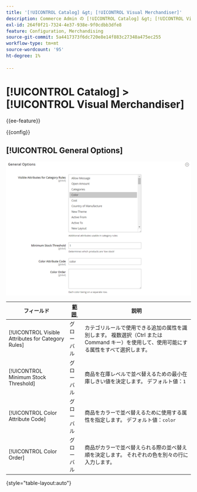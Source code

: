 ```yaml
---
title: '[!UICONTROL Catalog] &gt; [!UICONTROL Visual Merchandiser]'
description: Commerce Admin の [!UICONTROL Catalog] &gt; [!UICONTROL Visual Merchandiser] ページで設定を確認します。
exl-id: 264f0f21-7324-4e37-938e-9f0cdbb3dfe8
feature: Configuration, Merchandising
source-git-commit: 5a4417373f6dc720e8e14f883c27348a475ec255
workflow-type: tm+mt
source-wordcount: '95'
ht-degree: 1%

---
```


# [!UICONTROL Catalog] > [!UICONTROL Visual Merchandiser]

{{ee-feature}}

{{config}}

## [!UICONTROL General Options]

![&#x200B; 一般オプション &#x200B;](./assets/catalog-visual-merchandiser-general-options.png)<!-- zoom -->

<!-- [General Options](https://experienceleague.adobe.com/ja/docs/commerce-admin/marketing/merchandising/visual-merch/smart-attributes-configure) -->

| フィールド | [&#x200B; 範囲 &#x200B;](../../getting-started/websites-stores-views.md#scope-settings) | 説明 |
|--- |--- |--- |
| [!UICONTROL Visible Attributes for Category Rules] | グローバル | カテゴリルールで使用できる追加の属性を識別します。 複数選択（Ctrl または Command キー）を使用して、使用可能にする属性をすべて選択します。 |
| [!UICONTROL Minimum Stock Threshold] | グローバル | 商品を在庫レベルで並べ替えるための最小在庫しきい値を決定します。 デフォルト値：`1` |
| [!UICONTROL Color Attribute Code] | グローバル | 商品をカラーで並べ替えるために使用する属性を指定します。 デフォルト値：`color` |
| [!UICONTROL Color Order] | グローバル | 商品がカラーで並べ替えられる際の並べ替え順を決定します。 それぞれの色を別々の行に入力します。 |

{style="table-layout:auto"}
